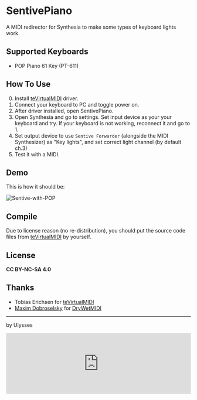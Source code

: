 # SentivePiano
A MIDI redirector for Synthesia to make some types of keyboard lights work.

## Supported Keyboards
- POP Piano 61 Key (PT-611)

## How To Use
0. Install [teVirtualMIDI](http://www.tobias-erichsen.de/software/virtualmidi.html) driver.
1. Connect your keyboard to PC and toggle power on.
2. After driver installed, open SentivePiano.
3. Open Synthesia and go to settings. Set input device as your your keyboard and try. If your keyboard is not working, reconnect it and go to 1.
4. Set output device to use `Sentive Forwarder` (alongside the MIDI Synthesizer) as "Key lights", and set correct light channel (by default ch.3)
5. Test it with a MIDI.

## Demo
This is how it should be:

![Sentive-with-POP](https://github.com/UlyssesWu/SentivePiano/blob/master/demo/Sentive-POP.jpg)

## Compile
Due to license reason (no re-distribution), you should put the source code files from [teVirtualMIDI](http://www.tobias-erichsen.de/software/virtualmidi/virtualmidi-sdk.html) by yourself.

## License
**CC BY-NC-SA 4.0**

## Thanks
- Tobias Erichsen for [teVirtualMIDI](http://www.tobias-erichsen.de/software/virtualmidi.html)
- [Maxim Dobroselsky](https://github.com/melanchall) for [DryWetMIDI](https://github.com/melanchall/drywetmidi)

---
by Ulysses

 

<iframe width="100%" height="166" scrolling="no" frameborder="no" allow="autoplay" src="https://w.soundcloud.com/player/?url=https%3A//api.soundcloud.com/tracks/305073662&color=%23e6cea9&auto_play=true&hide_related=false&show_comments=true&show_user=true&show_reposts=false&show_teaser=true"></iframe>